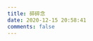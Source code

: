 ```yaml
---
title: 碎碎念
date: 2020-12-15 20:58:41
comments: false
---
```


<body>

<style>
    #artitalk_main .cbp_tmtimeline>li .cbp_tmlabel{
        line-height: 2.0
    }
</style>
<script type="text/javascript" src="https://cdn.jsdelivr.net/npm/artitalk"></script>
<div id="artitalk_main"></div>
<script>
new Artitalk({
    appId: 'DMcVhGq4HlAbqG6nmKfVDnfK-MdYXbMMI',
    appKey: 'Kfo0id0Bjlza8ap293LSWVU8',
    color1: '#f0fcff',
    color2: '#f0fcff',
    color3: '#1a2a3a',
    pageSize: 12,
})
</script>
</body>





